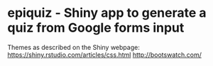 # epiquiz - Shiny app to generate a quiz from Google forms input

Themes as described on the Shiny webpage:
https://shiny.rstudio.com/articles/css.html
http://bootswatch.com/
